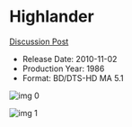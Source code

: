 # Highlander

[Discussion Post](https://www.avsforum.com/threads/bass-eq-for-filtered-movies.2995212/post-58484750)

* Release Date: 2010-11-02
* Production Year: 1986
* Format: BD/DTS-HD MA 5.1

![img 0](https://i.imgur.com/5lglduc.jpg)

![img 1](https://i.imgur.com/KJ9HNT1.png)

